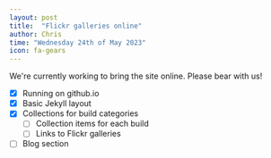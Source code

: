 ```yaml
---
layout: post
title:  "Flickr galleries online"
author: Chris
time: "Wednesday 24th of May 2023"
icon: fa-gears
---
```


We're currently working to bring the site online. Please bear with us!

<!--more-->

- [x] Running on github.io
- [x] Basic Jekyll layout
- [x] Collections for build categories
    - [ ] Collection items for each build
    - [ ] Links to Flickr galleries
- [ ] Blog section
